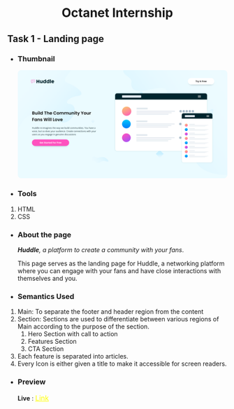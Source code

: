 <h1 align="center">Octanet Internship</h1>

## Task 1 - Landing page

* ### Thumbnail
    <img src="./assets/thumbnails/octanet-september-bene.vercel.app_landing-page_.png" style="border-radius:8px;"/>

* ### Tools
  
1. HTML
2. CSS

* ### About the page

    *__Huddle__, a platform to create a community with your fans*.

    This page serves as the landing page for Huddle, a networking platform where you can engage with your fans and have close interactions with themselves and you.

* ### Semantics Used
  
1. Main: To separate the footer and header region from the content
2. Section: Sections are used to differentiate between various regions of Main according to the purpose of the section.
   1. Hero Section with call to action
   2. Features Section
   3. CTA Section
3. Each feature is separated into articles.
4. Every Icon is either given a title to make it accessible for screen readers.

* ### Preview
    **Live** : <a href="https://octanet-september-bene.vercel.app/landing-page/" style="font-size:16px; color:yellow;">Link</a>
